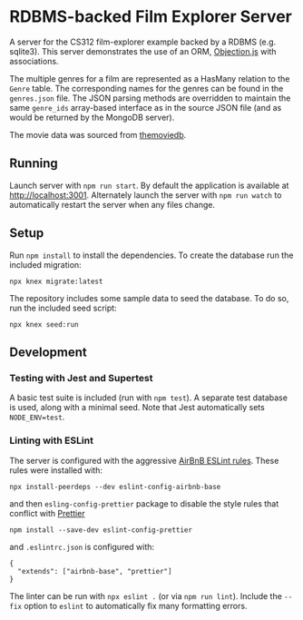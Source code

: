 # RDBMS-backed Film Explorer Server

A server for the CS312 film-explorer example backed by a RDBMS (e.g. sqlite3). This server demonstrates the use of an ORM, [Objection.js](http://vincit.github.io/objection.js/) with associations.

The multiple genres for a film are represented as a HasMany relation to the `Genre` table. The corresponding names for the genres can be found in the `genres.json` file. The JSON parsing methods are overridden to maintain the same `genre_ids` array-based interface as in the source JSON file (and as would be returned by the MongoDB server).

The movie data was sourced from [themoviedb](https://www.themoviedb.org).

## Running

Launch server with `npm run start`. By default the application is available at <http://localhost:3001>. Alternately launch the server with `npm run watch` to automatically restart the server when any files change.

## Setup

Run `npm install` to install the dependencies. To create the database run the included migration:

```
npx knex migrate:latest
```

The repository includes some sample data to seed the database. To do so, run the included seed script:

```
npx knex seed:run
```

## Development

### Testing with Jest and Supertest

A basic test suite is included (run with `npm test`). A separate test database is used, along with a minimal seed. Note that Jest automatically sets `NODE_ENV=test`.

### Linting with ESLint

The server is configured with the aggressive [AirBnB ESLint rules](https://github.com/airbnb/javascript). These rules were installed with:

```
npx install-peerdeps --dev eslint-config-airbnb-base
```

and then `esling-config-prettier` package to disable the style rules that conflict with [Prettier](https://prettier.io)

```
npm install --save-dev eslint-config-prettier
```

and `.eslintrc.json` is configured with:

```
{
  "extends": ["airbnb-base", "prettier"]
}
```

The linter can be run with `npx eslint .` (or via `npm run lint`). Include the `--fix` option to `eslint` to automatically fix many formatting errors.
